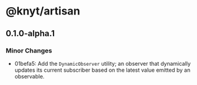 # @knyt/artisan

## 0.1.0-alpha.1

### Minor Changes

- 01befa5: Add the `DynamicObserver` utility; an observer that dynamically updates its current subscriber based on the latest value emitted by an observable.
